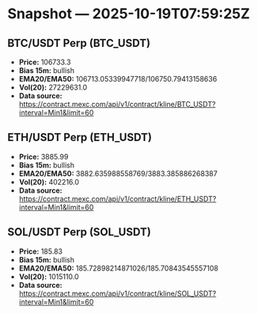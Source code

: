 # Snapshot — 2025-10-19T07:59:25Z

## BTC/USDT Perp (BTC_USDT)
- **Price:** 106733.3
- **Bias 15m:** bullish
- **EMA20/EMA50:** 106713.05339947718/106750.79413158636
- **Vol(20):** 27229631.0
- **Data source:** https://contract.mexc.com/api/v1/contract/kline/BTC_USDT?interval=Min1&limit=60

## ETH/USDT Perp (ETH_USDT)
- **Price:** 3885.99
- **Bias 15m:** bullish
- **EMA20/EMA50:** 3882.635988558769/3883.385886268387
- **Vol(20):** 402216.0
- **Data source:** https://contract.mexc.com/api/v1/contract/kline/ETH_USDT?interval=Min1&limit=60

## SOL/USDT Perp (SOL_USDT)
- **Price:** 185.83
- **Bias 15m:** bullish
- **EMA20/EMA50:** 185.72898214871026/185.70843545557108
- **Vol(20):** 1015110.0
- **Data source:** https://contract.mexc.com/api/v1/contract/kline/SOL_USDT?interval=Min1&limit=60
